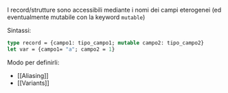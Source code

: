 I record/strutture sono accessibili mediante i nomi dei campi eterogenei (ed eventualmente mutabile con la keyword `mutable`)

Sintassi:
 ```ocaml
 type record = {campo1: tipo_campo1; mutable campo2: tipo_campo2}
 let var = {campo1= "a"; campo2 = 1}
 ```

Modo per definirli:
- [[Aliasing]]
- [[Variants]]